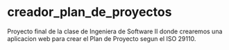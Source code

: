# creador_plan_de_proyectos
Proyecto final de la clase de Ingeniera de Software II donde crearemos una aplicacion web para crear el Plan de Proyecto segun el ISO 29110.
